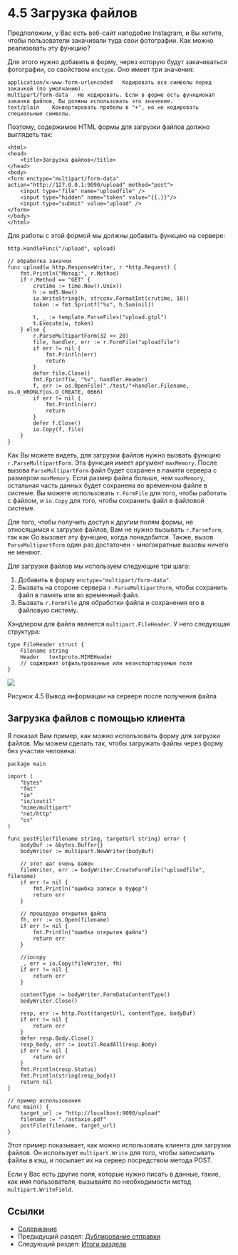 # 4.5 Загрузка файлов

Предположим, у Вас есть веб-сайт наподобие Instagram, и Вы хотите, чтобы пользователи закачивали туда свои фотографии. Как можно реализовать эту функцию?

Для этого нужно добавить в форму, через которую будут закачиваться фотографии, со свойством `enctype`. Оно имеет три значения:

```
application/x-www-form-urlencoded   Кодировать все символы перед закачкой (по умолчанию).
multipart/form-data   Не кодировать. Если в форме есть функционал закачки файлов, Вы должны использовать это значение.
text/plain    Конвертировать пробелы в "+", но не кодировать специальные символы.
```

Поэтому, содержимое HTML формы для загрузки файлов должно выглядеть так:

```
<html>
<head>
   	<title>Загрузка файлов</title>
</head>
<body>
<form enctype="multipart/form-data" action="http://127.0.0.1:9090/upload" method="post">
	<input type="file" name="uploadfile" />
	<input type="hidden" name="token" value="{{.}}"/>
	<input type="submit" value="upload" />
</form>
</body>
</html>
```

Для работы с этой формой мы должны добавить функцию на сервере:

```
http.HandleFunc("/upload", upload)

// обработка закачки
func upload(w http.ResponseWriter, r *http.Request) {
   	fmt.Println("Метод:", r.Method)
   	if r.Method == "GET" {
       	crutime := time.Now().Unix()
       	h := md5.New()
       	io.WriteString(h, strconv.FormatInt(crutime, 10))
       	token := fmt.Sprintf("%x", h.Sum(nil))

       	t, _ := template.ParseFiles("upload.gtpl")
       	t.Execute(w, token)
   	} else {
       	r.ParseMultipartForm(32 << 20)
       	file, handler, err := r.FormFile("uploadfile")
       	if err != nil {
           	fmt.Println(err)
           	return
       	}
       	defer file.Close()
       	fmt.Fprintf(w, "%v", handler.Header)
       	f, err := os.OpenFile("./test/"+handler.Filename, os.O_WRONLY|os.O_CREATE, 0666)
       	if err != nil {
           	fmt.Println(err)
           	return
       	}
       	defer f.Close()
       	io.Copy(f, file)
   	}
}
```

Как Вы можете видеть, для загрузки файлов нужно вызвать функцию `r.ParseMultipartForm`. Эта функция имеет аргумент `maxMemory`. После вызова `ParseMultipartForm` файл будет сохранен в памяти сервера с размером `maxMemory`. Если размер файла больше, чем `maxMemory`, остальная часть данных будет сохранена во временном файле в системе. Вы можете использовать `r.FormFile` для того, чтобы работать с файлом, и `io.Copy` для того, чтобы сохранить файл в файловой системе.

Для того, чтобы получить доступ к другим полям формы, не относящимся к загрузке файлов, Вам не нужно вызывать `r.ParseForm`, так как Go вызовет эту функцию, когда понадобится. Также, вызов `ParseMultipartForm` один раз достаточен - многократные вызовы ничего не меняют.

Для загрузки файлов мы используем следующие три шага:

1. Добавить в форму `enctype="multipart/form-data"`.
2. Вызвать на стороне сервера `r.ParseMultipartForm`, чтобы сохранить файл в память или во временный файл.
3. Вызвать `r.FormFile` для обработки файла и сохранения его в файловую систему.

Хэндлером для файла является `multipart.FileHeader`. У него следующая структура:

```
type FileHeader struct {
   	Filename string
   	Header   textproto.MIMEHeader
   	// соджержит отфильтрованные или неэкспортируемые поля
}
```

![](images/4.5.upload2.png)

Рисунок 4.5 Вывод информации на сервере после получения файла

## Загрузка файлов с помощью клиента

Я показал Вам пример, как можно использовать форму для загрузки файлов. Мы можем сделать так, чтобы загружать файлы через форму без участия человека:

```
package main

import (
    "bytes"
    "fmt"
    "io"
    "io/ioutil"
    "mime/multipart"
    "net/http"
    "os"
)

func postFile(filename string, targetUrl string) error {
    bodyBuf := &bytes.Buffer{}
    bodyWriter := multipart.NewWriter(bodyBuf)

    // этот шаг очень важен
    fileWriter, err := bodyWriter.CreateFormFile("uploadfile", filename)
    if err != nil {
        fmt.Println("ошибка записи в буфер")
        return err
    }

    // процедура открытия файла
    fh, err := os.Open(filename)
    if err != nil {
        fmt.Println("ошибка открытия файла")
        return err
    }

    //iocopy
    _, err = io.Copy(fileWriter, fh)
    if err != nil {
        return err
    }

    contentType := bodyWriter.FormDataContentType()
    bodyWriter.Close()

    resp, err := http.Post(targetUrl, contentType, bodyBuf)
    if err != nil {
        return err
    }
    defer resp.Body.Close()
    resp_body, err := ioutil.ReadAll(resp.Body)
    if err != nil {
        return err
    }
    fmt.Println(resp.Status)
    fmt.Println(string(resp_body))
    return nil
}

// пример использования
func main() {
    target_url := "http://localhost:9090/upload"
    filename := "./astaxie.pdf"
    postFile(filename, target_url)
}
```

Этот пример показывает, как можно использовать клиента для загрузки файлов. Он использует `multipart.Write` для того, чтобы записывать файлы в кэш, и посылает их на сервер посредством метода POST.

Если у Вас есть другие поля, которые нужно писать в данные, такие, как имя пользователя, вызывайте по необходимости метод `multipart.WriteField`.

## Ссылки

* [Содержание](preface.md)
* Предыдущий раздел: [Дублирование отправки](04.4.md)
* Следующий раздел: [Итоги раздела](04.6.md)
